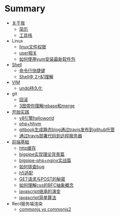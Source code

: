 # Summary

* [关于我](README.md)
  * [简历](resume.md)
  * [工具栈](util-stack.md)
* Linux
  * [linux文件权限](linux-file-permissions.md)
  * [user相关](linux-cmd-user.md)
  * [如何使用yum安装最新软件包](how-yum-install-release-soft.md)
* [Shell](huan_jing.md)
  * [命令行快捷键](ming_ling_xing_kuai_jie_jian.md)
  * [Shell中 2&gt;&1理解](in-the-shell-what-does-21-mean.md)
* [VIM](vim.md)
  * [undo持久化](undo.md)
* git
  * [回滚](hui-gun.md)
  * [3图带你理解rebase和merge](rebase-vs-merge.md)
* [开始实践](getting_started.md)
  * [v8引擎helloworld](v8_helloworld.md)
  * [php+hhvm](php.md)
  * [gitbook生成静态blog通过travis发布到github托管](travis-gitbook-github.md)
  * [通过travis部署代码到远程服务器](deploy-code-to-remote-server-with-travis.md)
* [前端基础](front_end_base.md)
  * [http缓存](http_cache.md)
  * [bigpipe实现理论背景篇](bigpipe.md)
  * [bigpipe-php+nginx实战篇](bigpipe-nginx-php.md)
  * [如何排查bug](debug_bug.md)
  * [h5适配](h5-layout.md)
  * [GET请求与POST的秘密](get-vs-post.md)
  * [如何理解css的BFC抽象概念](bfc-css.md)
  * [javascript继承的演变](javascript-extend-history.md)
  * [javascript简单算法](javascript-algorithm.md)
* Rect服务端渲染
  * [commonjs vs commonjs2](commonjs-vs-commonjs2.md)

